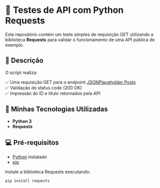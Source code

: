 # 🧪 Testes de API com Python Requests

Este repositório contém um teste simples de requisição GET utilizando a biblioteca **Requests** para validar o funcionamento de uma API pública de exemplo.

## 📂 Descrição

O script realiza:

✅ Uma requisição GET para o endpoint [JSONPlaceholder Posts](https://jsonplaceholder.typicode.com/posts/1)  
✅ Validação do status code (200 OK)  
✅ Impressão do ID e título retornados pela API

## 🚀 Minhas Tecnologias Utilizadas

- **Python 3**
- **Requests**

## 💻 Pré-requisitos

- [Python](https://www.python.org/) instalado
- [pip](https://pip.pypa.io/en/stable/installation/)

Instale a biblioteca Requests executando:

```bash
pip install requests
